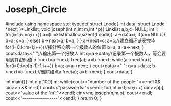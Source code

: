 Joseph_Circle
=============


#include<iostream>
using namespace std;
typedef struct Lnode{
    int data;
    struct Lnode *next;
}*Linklist;
void joseph(int n,int m,int *p){
    Linklist a,b,c=NULL;
    int i;
    for(i=1;i<=n;i++){
        a=(Linklist)malloc(sizeof(Lnode));
        a->data=i;
        if(c==NULL){
            b=a;
            c=a;
        }
        else{
            b->next=a;
            b=a;
        }
    }
    a->next=c;
    a=c;//建立循环链表完毕
    for(i=0;i<m-1;i++){//指针移向第一个报数人的位置
        b=a;
        a=a->next;
    }
    cout<<a->data<<" ";//输出第一个报数人
    int q=a->data;//记录第一个报数人，等会要用到其密码值
    b->next=a->next;
    free(a);
    a=b->next;
    while(a->next!=a){
        for(i=0;i<p[q-1]-1;i++){
            b=a;
            a=a->next;
        }
        cout<<a->data<<" ";
        q=a->data;
        b->next=a->next;//删除结点a
        free(a);
        a=b->next;
    }
    cout<<a->data;
}

int main(){
    int n,p[100],m;
    while(cout<<"number of the people:"<<endl && cin>>n && n!=0){
        cout<<"passwords:"<<endl;
        for(int i=0;i<n;i++)
            cin>>p[i];
        cout<<"value of the 'm':"<<endl;
        cin>>m;
        joseph(n,m,p);
        cout<<endl;
        cout<<"-----------------"<<endl;
    }
    return 0;
}
